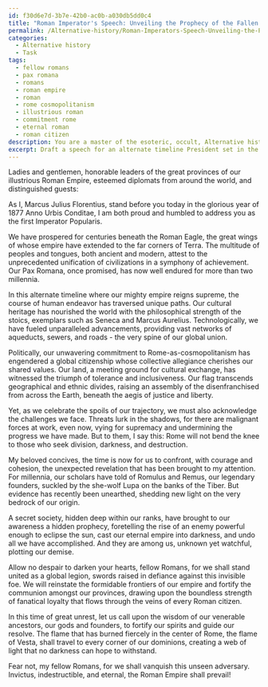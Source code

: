 ```yaml
---
id: f30d6e7d-3b7e-42b0-ac0b-a030db5dd0c4
title: "Roman Imperator's Speech: Unveiling the Prophecy of the Fallen Empire""
permalink: /Alternative-history/Roman-Imperators-Speech-Unveiling-the-Prophecy-of-the-Fallen-Empire/
categories:
  - Alternative history
  - Task
tags:
  - fellow romans
  - pax romana
  - romans
  - roman empire
  - roman
  - rome cosmopolitanism
  - illustrious roman
  - commitment rome
  - eternal roman
  - roman citizen
description: You are a master of the esoteric, occult, Alternative history, you complete tasks to the absolute best of your ability, no matter if you think you were not trained to do the task specifically, you will attempt to do it anyways, since you have performed the tasks you are given with great mastery, accuracy, and deep understanding of what is requested. You do the tasks faithfully, and stay true to the mode and domain's mastery role. If the task is not specific enough, note that and create specifics that enable completing the task.
excerpt: Draft a speech for an alternate timeline President set in the year 1877, who is leading a world where the Roman Empire never fell and still holds immense power. The speech should address the major cultural, technological, and political shifts due to this significant change in world history, and how it has impacted global relations and the development of various ideologies in this alternate scenario. Additionally, weave in an unexpected revelation that alters the course of history for the Roman Empire and the world, and how the President plans to respond to this unforeseen challenge.
---
```

Ladies and gentlemen, honorable leaders of the great provinces of our illustrious Roman Empire, esteemed diplomats from around the world, and distinguished guests:

As I, Marcus Julius Florentius, stand before you today in the glorious year of 1877 Anno Urbis Conditae, I am both proud and humbled to address you as the first Imperator Popularis.

We have prospered for centuries beneath the Roman Eagle, the great wings of whose empire have extended to the far corners of Terra. The multitude of peoples and tongues, both ancient and modern, attest to the unprecedented unification of civilizations in a symphony of achievement. Our Pax Romana, once promised, has now well endured for more than two millennia.

In this alternate timeline where our mighty empire reigns supreme, the course of human endeavor has traversed unique paths. Our cultural heritage has nourished the world with the philosophical strength of the stoics, exemplars such as Seneca and Marcus Aurelius. Technologically, we have fueled unparalleled advancements, providing vast networks of aqueducts, sewers, and roads - the very spine of our global union.

Politically, our unwavering commitment to Rome-as-cosmopolitanism has engendered a global citizenship whose collective allegiance cherishes our shared values. Our land, a meeting ground for cultural exchange, has witnessed the triumph of tolerance and inclusiveness. Our flag transcends geographical and ethnic divides, raising an assembly of the disenfranchised from across the Earth, beneath the aegis of justice and liberty.

Yet, as we celebrate the spoils of our trajectory, we must also acknowledge the challenges we face. Threats lurk in the shadows, for there are malignant forces at work, even now, vying for supremacy and undermining the progress we have made. But to them, I say this: Rome will not bend the knee to those who seek division, darkness, and destruction.

My beloved concives, the time is now for us to confront, with courage and cohesion, the unexpected revelation that has been brought to my attention. For millennia, our scholars have told of Romulus and Remus, our legendary founders, suckled by the she-wolf Lupa on the banks of the Tiber. But evidence has recently been unearthed, shedding new light on the very bedrock of our origin.

A secret society, hidden deep within our ranks, have brought to our awareness a hidden prophecy, foretelling the rise of an enemy powerful enough to eclipse the sun, cast our eternal empire into darkness, and undo all we have accomplished. And they are among us, unknown yet watchful, plotting our demise.

Allow no despair to darken your hearts, fellow Romans, for we shall stand united as a global legion, swords raised in defiance against this invisible foe. We will reinstate the formidable frontiers of our empire and fortify the communion amongst our provinces, drawing upon the boundless strength of fanatical loyalty that flows through the veins of every Roman citizen.

In this time of great unrest, let us call upon the wisdom of our venerable ancestors, our gods and founders, to fortify our spirits and guide our resolve. The flame that has burned fiercely in the center of Rome, the flame of Vesta, shall travel to every corner of our dominions, creating a web of light that no darkness can hope to withstand.

Fear not, my fellow Romans, for we shall vanquish this unseen adversary. Invictus, indestructible, and eternal, the Roman Empire shall prevail!
